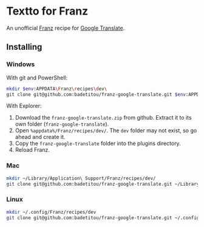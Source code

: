 # Textto for Franz

An unofficial [Franz](https://meetfranz.com/) recipe for [Google Translate](https://translate.google.com/).

## Installing

### Windows

With git and PowerShell:

```bash
mkdir $env:APPDATA\Franz\recipes\dev\
git clone git@github.com:badetitou/franz-google-translate.git $env:APPDATA\Franz\recipes\dev\franz-google-translate
```

With Explorer:

1. Download the `franz-google-translate.zip` from github.  Extract it to its own folder (`franz-google-translate`).
2. Open `%appdata%/Franz/recipes/dev/`.  The `dev` folder may not exist, so go ahead and create it.
3. Copy the `franz-google-translate` folder into the plugins directory.
4. Reload Franz.

### Mac

```bash
mkdir ~/Library/Application\ Support/Franz/recipes/dev/
git clone git@github.com:badetitou/franz-google-translate.git ~/Library/Application\ Support/Franz/recipes/dev/franz-google-translate
```

### Linux

```bash
mkdir ~/.config/Franz/recipes/dev
git clone git@github.com:badetitou/franz-google-translate.git ~/.config/Franz/recipes/dev/franz-google-translate
```